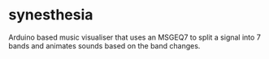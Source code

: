 # synesthesia
Arduino based music visualiser that uses an MSGEQ7 to split a signal into 7 bands and animates sounds based on the band changes.
